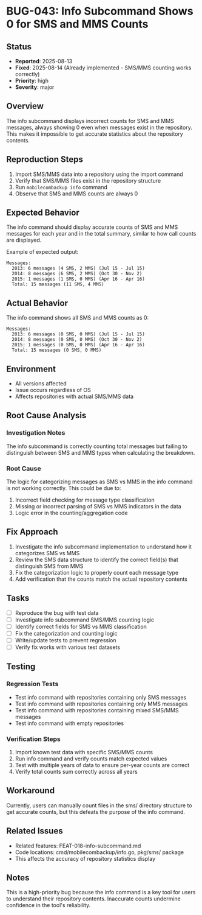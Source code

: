 # BUG-043: Info Subcommand Shows 0 for SMS and MMS Counts

## Status
- **Reported**: 2025-08-13
- **Fixed**: 2025-08-14 (Already implemented - SMS/MMS counting works correctly)
- **Priority**: high
- **Severity**: major

## Overview
The info subcommand displays incorrect counts for SMS and MMS messages, always showing 0 even when messages exist in the repository. This makes it impossible to get accurate statistics about the repository contents.

## Reproduction Steps
1. Import SMS/MMS data into a repository using the import command
2. Verify that SMS/MMS files exist in the repository structure
3. Run `mobilecombackup info` command
4. Observe that SMS and MMS counts are always 0

## Expected Behavior
The info command should display accurate counts of SMS and MMS messages for each year and in the total summary, similar to how call counts are displayed.

Example of expected output:
```
Messages:
  2013: 6 messages (4 SMS, 2 MMS) (Jul 15 - Jul 15)
  2014: 8 messages (6 SMS, 2 MMS) (Oct 30 - Nov 2)  
  2015: 1 messages (1 SMS, 0 MMS) (Apr 16 - Apr 16)
  Total: 15 messages (11 SMS, 4 MMS)
```

## Actual Behavior
The info command shows all SMS and MMS counts as 0:
```
Messages:
  2013: 6 messages (0 SMS, 0 MMS) (Jul 15 - Jul 15)
  2014: 8 messages (0 SMS, 0 MMS) (Oct 30 - Nov 2)
  2015: 1 messages (0 SMS, 0 MMS) (Apr 16 - Apr 16)
  Total: 15 messages (0 SMS, 0 MMS)
```

## Environment
- All versions affected
- Issue occurs regardless of OS
- Affects repositories with actual SMS/MMS data

## Root Cause Analysis
### Investigation Notes
The info subcommand is correctly counting total messages but failing to distinguish between SMS and MMS types when calculating the breakdown.

### Root Cause
The logic for categorizing messages as SMS vs MMS in the info command is not working correctly. This could be due to:
1. Incorrect field checking for message type classification
2. Missing or incorrect parsing of SMS vs MMS indicators in the data
3. Logic error in the counting/aggregation code

## Fix Approach
1. Investigate the info subcommand implementation to understand how it categorizes SMS vs MMS
2. Review the SMS data structure to identify the correct field(s) that distinguish SMS from MMS
3. Fix the categorization logic to properly count each message type
4. Add verification that the counts match the actual repository contents

## Tasks
- [ ] Reproduce the bug with test data
- [ ] Investigate info subcommand SMS/MMS counting logic
- [ ] Identify correct fields for SMS vs MMS classification
- [ ] Fix the categorization and counting logic
- [ ] Write/update tests to prevent regression
- [ ] Verify fix works with various test datasets

## Testing
### Regression Tests
- Test info command with repositories containing only SMS messages
- Test info command with repositories containing only MMS messages  
- Test info command with repositories containing mixed SMS/MMS messages
- Test info command with empty repositories

### Verification Steps
1. Import known test data with specific SMS/MMS counts
2. Run info command and verify counts match expected values
3. Test with multiple years of data to ensure per-year counts are correct
4. Verify total counts sum correctly across all years

## Workaround
Currently, users can manually count files in the sms/ directory structure to get accurate counts, but this defeats the purpose of the info command.

## Related Issues
- Related features: FEAT-018-info-subcommand.md
- Code locations: cmd/mobilecombackup/info.go, pkg/sms/ package
- This affects the accuracy of repository statistics display

## Notes
This is a high-priority bug because the info command is a key tool for users to understand their repository contents. Inaccurate counts undermine confidence in the tool's reliability.